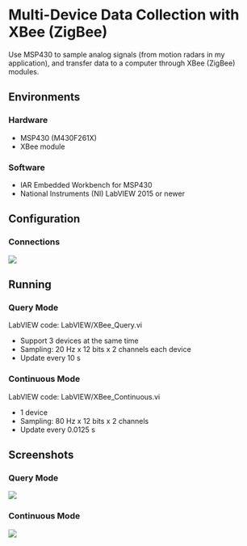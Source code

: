 # Multi-Device Data Collection with XBee (ZigBee)
Use MSP430 to sample analog signals (from motion radars in my application), and transfer data to a computer through XBee (ZigBee) modules.

## Environments

### Hardware
- MSP430 (M430F261X)
- XBee module

### Software
- IAR Embedded Workbench for MSP430
- National Instruments (NI) LabVIEW 2015 or newer

## Configuration

### Connections
<img src="https://github.com/rookiepeng/Multi-Device-XBee/blob/master/docs/connection.png?raw=true">

## Running

### Query Mode
LabVIEW code: LabVIEW/XBee_Query.vi
- Support 3 devices at the same time
- Sampling: 20 Hz x 12 bits x 2 channels each device
- Update every 10 s

### Continuous Mode
LabVIEW code: LabVIEW/XBee_Continuous.vi
- 1 device
- Sampling: 80 Hz x 12 bits x 2 channels
- Update every 0.0125 s

## Screenshots

### Query Mode
<img src="https://github.com/rookiepeng/Multi-Device-XBee/blob/master/docs/queryMode.png?raw=true">

### Continuous Mode
<img src="https://github.com/rookiepeng/Multi-Device-XBee/blob/master/docs/continuousMode.png?raw=true">
